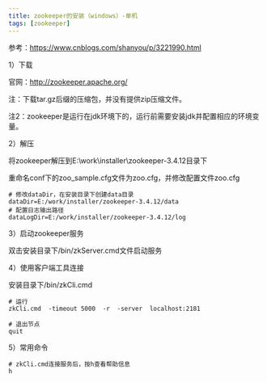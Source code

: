 ```yaml
---
title: zookeeper的安装（windows）-单机
tags: [zookeeper]
---
```


参考：https://www.cnblogs.com/shanyou/p/3221990.html

1）下载

官网：http://zookeeper.apache.org/

注：下载tar.gz后缀的压缩包，并没有提供zip压缩文件。

注2：zookeeper是运行在jdk环境下的，运行前需要安装jdk并配置相应的环境变量。

2）解压

将zookeeper解压到E:\work\installer\zookeeper-3.4.12目录下

重命名conf下的zoo_sample.cfg文件为zoo.cfg，并修改配置文件zoo.cfg

```
# 修改dataDir，在安装目录下创建data目录
dataDir=E:/work/installer/zookeeper-3.4.12/data
# 配置日志输出路径
dataLogDir=E:/work/installer/zookeeper-3.4.12/log
```

3）启动zookeeper服务

双击安装目录下/bin/zkServer.cmd文件启动服务

4）使用客户端工具连接

安装目录下/bin/zkCli.cmd

```
# 运行
zkCli.cmd  -timeout 5000  -r  -server  localhost:2181

# 退出节点
quit
```

5）常用命令

```
# zkCli.cmd连接服务后，按h查看帮助信息
h
```